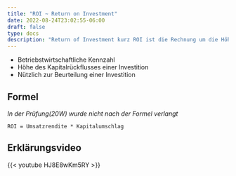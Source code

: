 ```yaml
---
title: "ROI ~ Return on Investment"
date: 2022-08-24T23:02:55-06:00
draft: false
type: docs
description: "Return of Investment kurz ROI ist die Rechnung um die Höhe des Kapitalrückflusses ins Unternehmen zu bestimmen."
---
```


- Betriebstwirtschaftliche Kennzahl
- Höhe des Kapitalrückflusses einer Investition
- Nützlich zur Beurteilung einer Investition

## Formel

*In der Prüfung(20W) wurde nicht nach der Formel verlangt*  

    ROI = Umsatzrendite * Kapitalumschlag

## Erklärungsvideo

{{< youtube HJ8E8wKm5RY >}}
